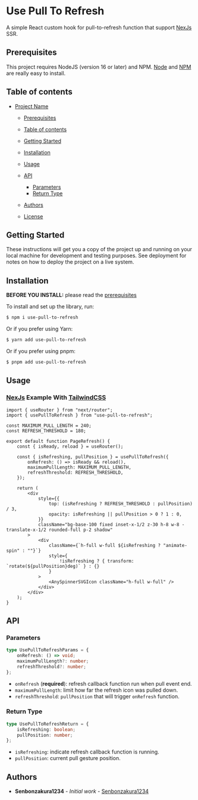# Use Pull To Refresh

A simple React custom hook for pull-to-refresh function that support [NexJs](https://nextjs.org/) SSR.

## Prerequisites

This project requires NodeJS (version 16 or later) and NPM.
[Node](http://nodejs.org/) and [NPM](https://npmjs.org/) are really easy to install.

## Table of contents

-  [Project Name](#use-pull-to-refresh)

   -  [Prerequisites](#prerequisites)
   -  [Table of contents](#table-of-contents)
   -  [Getting Started](#getting-started)
   -  [Installation](#installation)
   -  [Usage](#usage)

   -  [API](#api)
      -  [Parameters](#parameters)
      -  [Return Type](#return-type)
   -  [Authors](#authors)
   -  [License](#license)

## Getting Started

These instructions will get you a copy of the project up and running on your local machine for development and testing purposes. See deployment for notes on how to deploy the project on a live system.

## Installation

**BEFORE YOU INSTALL:** please read the [prerequisites](#prerequisites)

To install and set up the library, run:

```sh
$ npm i use-pull-to-refresh
```

Or if you prefer using Yarn:

```sh
$ yarn add use-pull-to-refresh
```

Or if you prefer using pnpm:

```sh
$ pnpm add use-pull-to-refresh
```

## Usage

### [NexJs](https://nextjs.org/) Example With [TailwindCSS](https://tailwindcss.com/)

```tsx
import { useRouter } from "next/router";
import { usePullToRefresh } from "use-pull-to-refresh";

const MAXIMUM_PULL_LENGTH = 240;
const REFRESH_THRESHOLD = 180;

export default function PageRefresh() {
	const { isReady, reload } = useRouter();

	const { isRefreshing, pullPosition } = usePullToRefresh({
		onRefresh: () => isReady && reload(),
		maximumPullLength: MAXIMUM_PULL_LENGTH,
		refreshThreshold: REFRESH_THRESHOLD,
	});

	return (
		<div
			style={{
				top: (isRefreshing ? REFRESH_THRESHOLD : pullPosition) / 3,
				opacity: isRefreshing || pullPosition > 0 ? 1 : 0,
			}}
			className="bg-base-100 fixed inset-x-1/2 z-30 h-8 w-8 -translate-x-1/2 rounded-full p-2 shadow"
		>
			<div
				className={`h-full w-full ${isRefreshing ? "animate-spin" : ""}`}
				style={
					!isRefreshing ? { transform: `rotate(${pullPosition}deg)` } : {}
				}
			>
				<AnySpinnerSVGIcon className="h-full w-full" />
			</div>
		</div>
	);
}
```

## API

### Parameters

```ts
type UsePullToRefreshParams = {
	onRefresh: () => void;
	maximumPullLength?: number;
	refreshThreshold?: number;
};
```

- `onRefresh` (**required**): refresh callback function run when pull event end.
- `maximumPullLength`: limit how far the refresh icon was pulled down.
- `refreshThreshold`: `pullPosition` that will trigger `onRefresh` function.

### Return Type

```ts
type UsePullToRefreshReturn = {
	isRefreshing: boolean;
	pullPosition: number;
};
```

- `isRefreshing`: indicate refresh callback function is running.
- `pullPosition`: current pull gesture position.

## Authors

-  **Senbonzakura1234** - _Initial work_ - [Senbonzakura1234](https://github.com/Senbonzakura1234)
